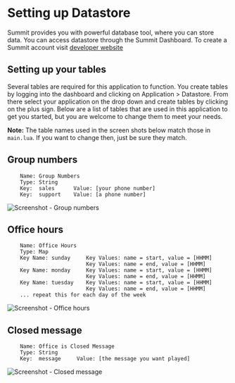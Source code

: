 # Setting up Datastore

Summit provides you with powerful database tool, where you can
store data. You can access datastore through the Summit Dashboard. 
To create a Summit account visit [developer website](http://developers.corvisa.com)


## Setting up your tables
Several tables are required for this application to function. You
create tables by logging into the dashboard and clicking on 
Application > Datastore. From there select your application on the 
drop down and create tables by clicking on the plus sign. Below are
a list of tables that are used in this application to get you
started, but you are welcome to change them to meet your needs.

**Note:** The table names used in the screen shots below match those in `main.lua`. If you want to change then, just be sure they match. 
 
## Group numbers

 		Name: Group Numbers
 		Type: String
 		Key:  sales      Value: [your phone number]
 		Key:  support    Value: [a phone number]

![Screenshot - Group numbers](https://cloud.githubusercontent.com/assets/2274907/6675843/8345beac-cbf1-11e4-9d59-7dfda9e0b60a.png)

## Office hours
 		Name: Office Hours
 		Type: Map
 		Key Name: sunday     Key Values: name = start, value = [HHMM]
							 Key Values: name = end, value = [HHMM]
 		Key Name: monday     Key Values: name = start, value = [HHMM]
							 Key Values: name = end, value = [HHMM]
 		Key Name: tuesday    Key Values: name = start, value = [HHMM]
							 Key Values: name = end, value = [HHMM]
		... repeat this for each day of the week 

![Screenshot - Office hours](https://cloud.githubusercontent.com/assets/2274907/6675876/cd11b0cc-cbf1-11e4-8514-d2806518b0c1.png) 

## Closed message
 		Name: Office is Closed Message
 		Type: String
 		Key:  message     Value: [the message you want played]

![Screenshot - Closed message](https://cloud.githubusercontent.com/assets/2274907/6675925/2c8578ae-cbf2-11e4-996c-638574c78e16.png)